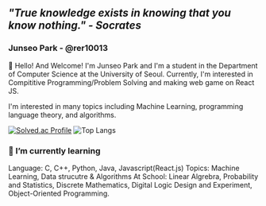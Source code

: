 ## ***"True knowledge exists in knowing that you know nothing." - Socrates***

### Junseo Park - @rer10013

👋 Hello! And Welcome! I'm Junseo Park and I'm a student in the Department of Computer Science at the University of Seoul. Currently, I'm interested in Compititive Programming/Problem Solving and making web game on React JS.

I'm interested in many topics including Machine Learning, programming language theory, and algorithms.

[![Solved.ac Profile](http://mazassumnida.wtf/api/generate_badge?boj=lollipop03)](https://solved.ac/lollipop03)
![Top Langs](https://github-readme-stats.vercel.app/api/top-langs/?username=rer10013&layout=compact&theme=tokyonight)

### 🌱 I’m currently learning
Language: C, C++, Python, Java, Javascript(React.js)
Topics: Machine Learning, Data strucutre & Algorithms
At School: Linear Algrebra, Probability and Statistics, Discrete Mathematics, Digital Logic Design and Experiment, Object-Oriented Programming.

<!--

- 🔭 I’m currently working on ...
- 
- 👯 I’m looking to collaborate on ...
- 🤔 I’m looking for help with ...
- 💬 Ask me about ...
- 📫 How to reach me: ...
- 😄 Pronouns: ...
- ⚡ Fun fact: ...
-->
